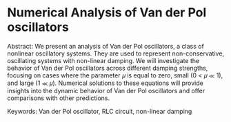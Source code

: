 # Numerical Analysis of Van der Pol oscillators

Abstract: We present an analysis of Van der Pol oscillators, a class of nonlinear oscillatory systems. They are used to represent non-conservative, oscillating systems with non-linear damping. We will investigate the behavior of Van der Pol oscillators across different damping strengths, focusing on cases where the parameter 𝜇 is equal to zero, small (0 < 𝜇 ≪ 1), and large (1 ≪ 𝜇). Numerical solutions to these equations will provide insights into the dynamic behavior of Van der Pol oscillators and offer comparisons with other predictions. 

Keywords: Van der Pol oscillator, RLC circuit, non-linear damping
